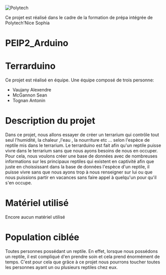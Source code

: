 ![Polytech](http://www.polytechnice.fr/jahia/jsp/jahia/templates/inc/img/polytech_nice-sophia.png)

Ce projet est réalisé dans le cadre de la formation de prépa intégrée de Polytech'Nice Sophia


# PEIP2_Arduino
# Terrarduino

Ce projet est réalisé en équipe.
Une équipe composé de trois personne:
* Vaujany Alexendre
* McGannon Sean 
* Tognan Antonin

# Description du projet

Dans ce projet, nous allons essayer de créer un terrarium qui contrôle tout seul l'humidité, la chaleur ,l'eau , la nourriture etc ...
selon l'espèce de reptile mis dans le terrarium.
Le terrarduino est fait afin qu'un reptile puisse vivre dans le terrarium sans que nous ayons besoins de nous en occuper.
Pour cela, nous voulons créer une base de données avec de nombreuses informations sur les principaux reptiles qui existent en captivité afin que juste en choississant dans la base de données l'espèce d'un reptile, il puisse vivre sans que nous ayons trop à nous renseigner sur lui ou que nous puissions partir en vacances sans faire appel à quelqu'un pour qu'il s'en occupe.

# Matériel utilisé 
Encore aucun matériel utilisé 

# Population ciblée

Toutes personnes possédant un reptile.
En effet, lorsque nous possédons un reptile, il est compliqué d'en prendre soin et cela prend énormément de temps.
C'est pour cela que grâce à ce projet nous pourrons toucher toutes les personnes ayant un ou plusieurs reptiles chez eux.

